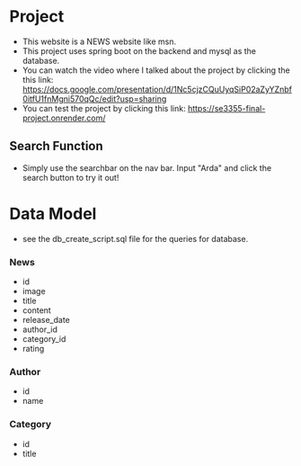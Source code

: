 # Project

- This website is a NEWS website like msn.
- This project uses spring boot on the backend and mysql as the database.
- You can watch the video where I talked about the project by clicking the this link: https://docs.google.com/presentation/d/1Nc5cjzCQuUyqSiP02aZyYZnbf0itfU1fnMgni570qQc/edit?usp=sharing
- You can test the project by clicking this link: https://se3355-final-project.onrender.com/

## Search Function

- Simply use the searchbar on the nav bar. Input "Arda" and click the search button to try it out!

# Data Model

- see the db_create_script.sql file for the queries for database.

### News
- id
- image
- title
- content
- release_date
- author_id
- category_id
- rating

### Author
- id
- name

### Category
- id
- title
